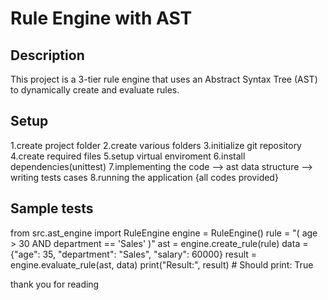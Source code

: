 # Rule Engine with AST

## Description
This project is a 3-tier rule engine that uses an Abstract Syntax Tree (AST) to dynamically create and evaluate rules.

## Setup
1.create project folder
2.create various folders
3.initialize git repository
4.create required files
5.setup virtual enviroment
6.install dependencies(unittest)
7.implementing the code --> ast data structure
                        --> writing tests cases
8.running the application
{all codes provided} 

## Sample tests
from src.ast_engine import RuleEngine
engine = RuleEngine()
rule = "( age > 30 AND department == 'Sales' )"
ast = engine.create_rule(rule)
data = {"age": 35, "department": "Sales", "salary": 60000}
result = engine.evaluate_rule(ast, data)
print("Result:", result)  # Should print: True

thank you for reading
